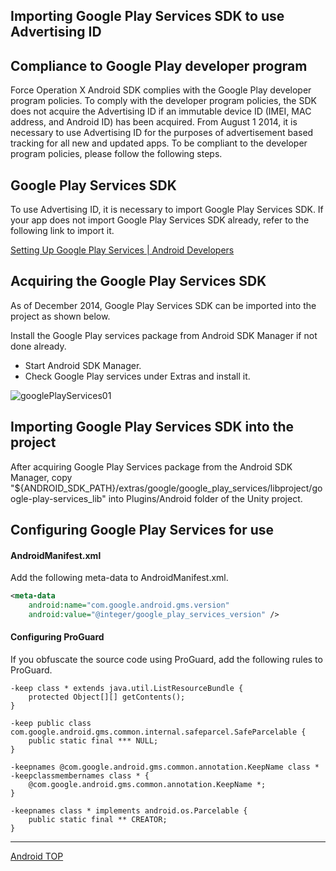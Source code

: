 ## Importing Google Play Services SDK to use Advertising ID

## Compliance to Google Play developer program

Force Operation X Android SDK complies with the Google Play developer program policies. To comply with the developer program policies, the SDK does not acquire the Advertising ID if an immutable device ID (IMEI, MAC address, and Android ID) has been acquired. From August 1 2014, it is necessary to use Advertising ID for the purposes of advertisement based tracking for all new and updated apps. To be compliant to the developer program policies, please follow the following steps.

## Google Play Services SDK

To use Advertising ID, it is necessary to import Google Play Services SDK. If your app does not import Google Play Services SDK already, refer to the following link to import it.

[Setting Up Google Play Services | Android Developers](https://developer.android.com/google/play-services/setup.html)


## Acquiring the Google Play Services SDK

As of December 2014, Google Play Services SDK can be imported into the project as shown below.

Install the Google Play services package from Android SDK Manager if not done already.

* Start Android SDK Manager.
* Check Google Play services under Extras and install it.

![googlePlayServices01](./img01.png)

## Importing Google Play Services SDK into the project

After acquiring Google Play Services package from the Android SDK Manager, copy "${ANDROID_SDK_PATH}/extras/google/google_play_services/libproject/google-play-services_lib" into Plugins/Android folder of the Unity project.


## Configuring Google Play Services for use

#### AndroidManifest.xml

Add the following meta-data to AndroidManifest.xml.

```xml
<meta-data
    android:name="com.google.android.gms.version"
    android:value="@integer/google_play_services_version" />
```

#### Configuring ProGuard

If you obfuscate the source code using ProGuard, add the following rules to ProGuard.

```
-keep class * extends java.util.ListResourceBundle {
    protected Object[][] getContents();
}

-keep public class com.google.android.gms.common.internal.safeparcel.SafeParcelable {
    public static final *** NULL;
}

-keepnames @com.google.android.gms.common.annotation.KeepName class *
-keepclassmembernames class * {
    @com.google.android.gms.common.annotation.KeepName *;
}

-keepnames class * implements android.os.Parcelable {
    public static final ** CREATOR;
}
```

---
[Android TOP](/lang/en/doc/integration/android/README.md)
